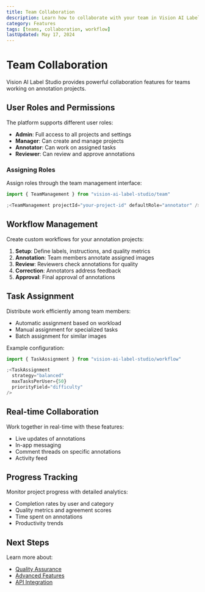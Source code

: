 ```yaml
---
title: Team Collaboration
description: Learn how to collaborate with your team in Vision AI Label Studio
category: Features
tags: [teams, collaboration, workflow]
lastUpdated: May 17, 2024
---
```


# Team Collaboration

Vision AI Label Studio provides powerful collaboration features for teams working on annotation projects.

## User Roles and Permissions

The platform supports different user roles:

- **Admin**: Full access to all projects and settings
- **Manager**: Can create and manage projects
- **Annotator**: Can work on assigned tasks
- **Reviewer**: Can review and approve annotations

### Assigning Roles

Assign roles through the team management interface:

```jsx
import { TeamManagement } from "vision-ai-label-studio/team"

;<TeamManagement projectId="your-project-id" defaultRole="annotator" />
```

## Workflow Management

Create custom workflows for your annotation projects:

1. **Setup**: Define labels, instructions, and quality metrics
2. **Annotation**: Team members annotate assigned images
3. **Review**: Reviewers check annotations for quality
4. **Correction**: Annotators address feedback
5. **Approval**: Final approval of annotations

## Task Assignment

Distribute work efficiently among team members:

- Automatic assignment based on workload
- Manual assignment for specialized tasks
- Batch assignment for similar images

Example configuration:

```jsx
import { TaskAssignment } from "vision-ai-label-studio/workflow"

;<TaskAssignment
  strategy="balanced"
  maxTasksPerUser={50}
  priorityField="difficulty"
/>
```

## Real-time Collaboration

Work together in real-time with these features:

- Live updates of annotations
- In-app messaging
- Comment threads on specific annotations
- Activity feed

## Progress Tracking

Monitor project progress with detailed analytics:

- Completion rates by user and category
- Quality metrics and agreement scores
- Time spent on annotations
- Productivity trends

## Next Steps

Learn more about:

- [Quality Assurance](/documentation/quality-assurance)
- [Advanced Features](/documentation/advanced-features)
- [API Integration](/documentation/api-integration)
